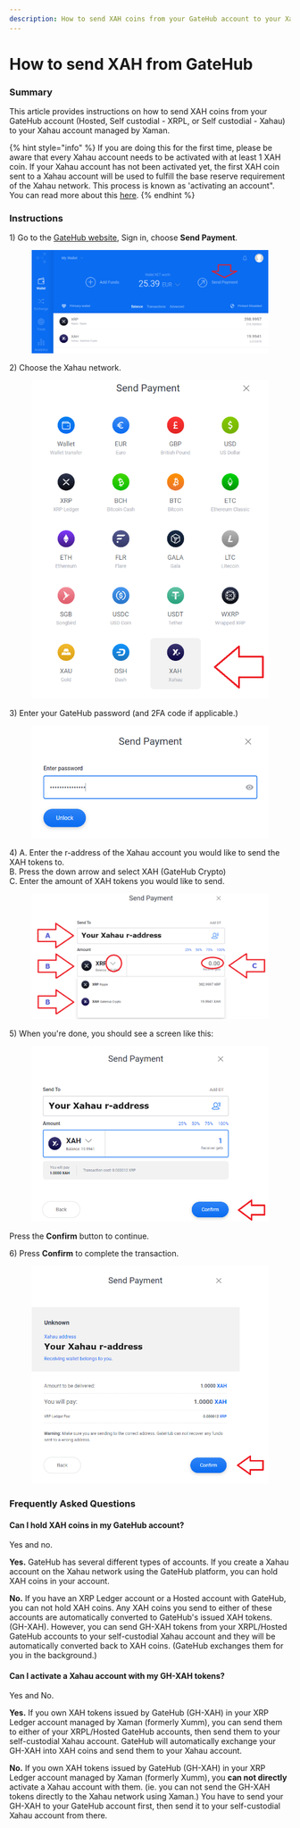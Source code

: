 ```yaml
---
description: How to send XAH coins from your GateHub account to your Xahau account
---
```


# How to send XAH from GateHub

### Summary

This article provides instructions on how to send XAH coins from your GateHub account (Hosted, Self custodial - XRPL, or Self custodial - Xahau) to your Xahau account managed by Xaman.

{% hint style="info" %}
If you are doing this for the first time, please be aware that every Xahau account needs to be activated with at least 1 XAH coin. If your Xahau account has not been activated yet, the first XAH coin sent to a Xahau account will be used to fulfill the base reserve requirement of the Xahau network. This process is known as 'activating an account". You can read more about this [here](../understanding-reserves-on-xahau.md).
{% endhint %}

### Instructions

1\) Go to the [GateHub website](https://gatehub.net/), Sign in, choose **Send Payment**.

<figure><img src="../../.gitbook/assets/Gatehub - Main page.png" alt=""><figcaption></figcaption></figure>

2\) Choose the Xahau network.

<figure><img src="../../.gitbook/assets/Gatehub - Main page - 2.png" alt=""><figcaption></figcaption></figure>

3\) Enter your GateHub password (and 2FA code if applicable.)

<figure><img src="../../.gitbook/assets/Gatehub - Main page - 3.png" alt=""><figcaption></figcaption></figure>

4\) A. Enter the r-address of the Xahau account you would like to send the XAH tokens to.\
&#x20;    B. Press the down arrow and select XAH (GateHub Crypto)\
&#x20;    C. Enter the amount of XAH tokens you would like to send.

<figure><img src="../../.gitbook/assets/Gatehub - Main page - 4.png" alt=""><figcaption></figcaption></figure>

5\) When you're done, you should see a screen like this:

<figure><img src="../../.gitbook/assets/Gatehub - Main page - 5.png" alt=""><figcaption></figcaption></figure>

Press the **Confirm** button to continue.

6\) Press **Confirm** to complete the transaction.



<figure><img src="../../.gitbook/assets/Gatehub - Main page - 6.png" alt=""><figcaption></figcaption></figure>

### Frequently Asked Questions

#### Can I hold XAH coins in my GateHub account?

Yes and no.

**Yes.** GateHub has several different types of accounts. If you create a Xahau account on the Xahau network using the GateHub platform, you can hold XAH coins in your account.

**No.** If you have an XRP Ledger account or a Hosted account with GateHub, you can not hold XAH coins. Any XAH coins you send to either of these accounts are automatically converted to GateHub's issued XAH tokens. (GH-XAH).  However, you can send GH-XAH tokens from your XRPL/Hosted GateHub accounts to your self-custodial Xahau account and they will be automatically converted back to XAH coins. (GateHub exchanges them for you in the background.)

#### Can I activate a Xahau account with my GH-XAH tokens?

Yes and No.&#x20;

**Yes.** If you own XAH tokens issued by GateHub (GH-XAH) in your XRP Ledger account managed by Xaman (formerly Xumm), you can send them to either of your XRPL/Hosted GateHub accounts, then send them to your self-custodial Xahau account. GateHub will automatically exchange your GH-XAH into XAH coins and send them to your Xahau account.&#x20;

**No.** If you own XAH tokens issued by GateHub (GH-XAH) in your XRP Ledger account managed by Xaman (formerly Xumm), you **can not directly** activate a Xahau account with them. (ie. you can not send the GH-XAH tokens directly to the Xahau network using Xaman.)  You have to send your GH-XAH to your GateHub account first, then send it to your self-custodial Xahau account from there.





